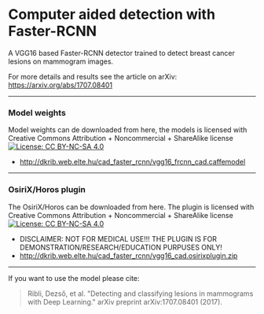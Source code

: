 # Computer aided detection with Faster-RCNN


A VGG16 based Faster-RCNN detector trained to detect breast cancer lesions on mammogram images.

For more details and results see the article on arXiv: https://arxiv.org/abs/1707.08401

---

### Model weights

Model weights can de downloaded from here, the models is licensed with Creative Commons Attribution + Noncommercial + ShareAlike license [![License: CC BY-NC-SA 4.0](https://img.shields.io/badge/License-CC%20BY--NC--SA%204.0-lightgrey.svg)](https://creativecommons.org/licenses/by-nc-sa/4.0/)
- http://dkrib.web.elte.hu/cad_faster_rcnn/vgg16_frcnn_cad.caffemodel


---

### OsiriX/Horos plugin

The OsiriX/Horos can be downloaded from here.  The plugin is licensed with Creative Commons Attribution + Noncommercial + ShareAlike license [![License: CC BY-NC-SA 4.0](https://img.shields.io/badge/License-CC%20BY--NC--SA%204.0-lightgrey.svg)](https://creativecommons.org/licenses/by-nc-sa/4.0/)
- DISCLAIMER: NOT FOR MEDICAL USE!!! THE PLUGIN IS FOR DEMONSTRATION/RESEARCH/EDUCATION PURPUSES ONLY!
- http://dkrib.web.elte.hu/cad_faster_rcnn/vgg16_cad.osirixplugin.zip


---

If you want to use the model please cite:
> Ribli, Dezső, et al. "Detecting and classifying lesions in mammograms with Deep Learning." arXiv preprint arXiv:1707.08401 (2017).
